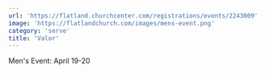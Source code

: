 ```yaml
---
url: 'https://flatland.churchcenter.com/registrations/events/2243009'
image: 'https://flatlandchurch.com/images/mens-event.png'
category: 'serve'
title: 'Valor'
---
```


Men's Event: April 19-20
